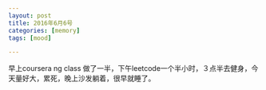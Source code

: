 ```yaml
---
layout: post
title: 2016年6月6号
categories: [memory]
tags: [mood]

---
```


早上coursera ng class 做了一半，下午leetcode一个半小时，３点半去健身，今天量好大，累死，晚上沙发躺着，很早就睡了。
